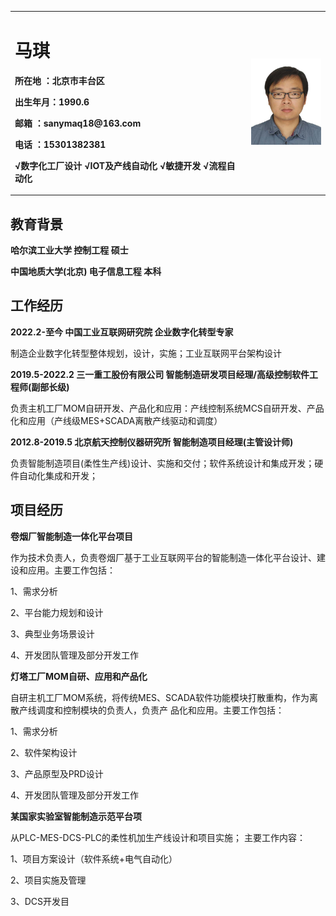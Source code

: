   <table board="0">
<tr>
<td width="75%">
<h1>马琪</h1> 
<p><b>所在地  ：北京市丰台区</b></p>  
<p><b>出生年月：1990.6</b></p>  
<p><b>邮箱    ：sanymaq18@163.com</b></p> 
<p><b>电话    ：15301382381</b></p>  
<p><b>√数字化工厂设计 √IOT及产线自动化 √敏捷开发 √流程自动化</b></p>  
</td>
<td width="25%">
<img src="/MaQi.jpg" width="100%">
</td>
</tr>
  </table>

<h2>教育背景</h2> 
<p><b>哈尔滨工业大学 控制工程 硕士</b></p>  
<p><b>中国地质大学(北京) 电子信息工程 本科</b></p>  

<h2>工作经历</h2> 
<p><b>2022.2-至今 中国工业互联网研究院 企业数字化转型专家</b></p>  
<p> 制造企业数字化转型整体规划，设计，实施；工业互联网平台架构设计</p>  
<p><b>2019.5-2022.2 三一重工股份有限公司 智能制造研发项目经理/高级控制软件工程师(副部长级)</b></p>
<p> 负责主机工厂MOM自研开发、产品化和应用：产线控制系统MCS自研开发、产品化和应用（产线级MES+SCADA离散产线驱动和调度）</p>
<p><b>2012.8-2019.5 北京航天控制仪器研究所 智能制造项目经理(主管设计师)</b></p>
<p> 负责智能制造项目(柔性生产线)设计、实施和交付；软件系统设计和集成开发；硬件自动化集成和开发；</p>
<h2>项目经历</h2> 
<p><b>卷烟厂智能制造一体化平台项目</b></p>
<p>作为技术负责人，负责卷烟厂基于工业互联网平台的智能制造一体化平台设计、建设和应用。主要工作包括：
<p>1、需求分析</p>
<p>2、平台能力规划和设计</p>
<p>3、典型业务场景设计</p>
<p>4、开发团队管理及部分开发工作</p>
<p><b>灯塔工厂MOM自研、应用和产品化</b></p>
<p>自研主机工厂MOM系统，将传统MES、SCADA软件功能模块打散重构，作为离散产线调度和控制模块的负责人，负责产
品化和应用。主要工作包括：
<p>1、需求分析</p>
<p>2、软件架构设计</p>
<p>3、产品原型及PRD设计</p>
<p>4、开发团队管理及部分开发工作</p>
<p><b>某国家实验室智能制造示范平台项</b></p>
<p>从PLC-MES-DCS-PLC的柔性机加生产线设计和项目实施；
主要工作内容：</p>
<p>1、项目方案设计（软件系统+电气自动化）</p>
<p>2、项目实施及管理</p>
<p>3、DCS开发目</p>
